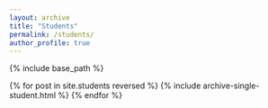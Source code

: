 ```yaml
---
layout: archive
title: "Students"
permalink: /students/
author_profile: true
---
```


{% include base_path %}

{% for post in site.students reversed %}
  {% include archive-single-student.html %}
{% endfor %}
